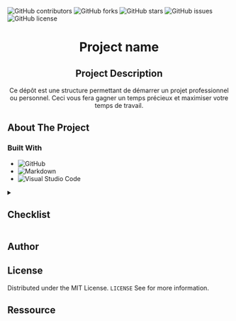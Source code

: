 ![GitHub contributors](https://img.shields.io/github/contributors/Simplon-hdf/structure-projet?style=for-the-badge)
![GitHub forks](https://img.shields.io/github/forks/Simplon-hdf/structure-projet?style=for-the-badge)
![GitHub stars](https://img.shields.io/github/stars/Simplon-hdf/structure-projet?style=for-the-badge)
![GitHub issues](https://img.shields.io/github/issues/Simplon-hdf/structure-projet?style=for-the-badge)
![GitHub license](https://img.shields.io/github/license/Simplon-hdf/structure-projet?style=for-the-badge)

<h1 align="center">Project name</h1>

<div align="center">

## Project Description

Ce dépôt est une structure permettant de démarrer un projet professionnel ou personnel. Ceci vous fera gagner un temps précieux et maximiser votre temps de travail.

</div>

## About The Project

### Built With

- ![GitHub](https://img.shields.io/badge/github-%23121011.svg?style=for-the-badge&logo=github&logoColor=white)
- ![Markdown](https://img.shields.io/badge/markdown-%23000000.svg?style=for-the-badge&logo=markdown&logoColor=white)
- ![Visual Studio Code](https://img.shields.io/badge/Visual%20Studio%20Code-0078d7.svg?style=for-the-badge&logo=visual-studio-code&logoColor=white)

<details>
<summary><h2>Checklist</h2></summary>

- [x] **Choix de la méthodologie (Agile)**
- [x] **Créer un repo Github**
- [x] **Créer la structure du repo (Best practice)**

  - Dossier
    - [x] .config
    - [x] dep
    - [x] doc
    - [x] res
    - [x] samples
    - [x] tools
    - [x] build
    - [ ] test
  - Fichier
    - [x] LICENCE.md
    - [x] README.md
    - [x] .gitattributes
    - [x] .gitignore
    - [x] .gitmodules
    - [x] .dockerignore

- [x] **Mise en place du Readme**
- [ ] **Cadrage de la demande client**
  - [ ] Contexte / Enjeux / Problèmatique
  - [ ] Questions entretiens
  - [ ] Persona
  - [ ] Présentation (PowerPoint)
  - [ ] Mail de suivie / Proposition stratégique
- [ ] **Benchmark (Analyse de la concurence)**
- [ ] **Spécification fonctionnelle**
  - [ ] Règle de gestion
  - [ ] UML
    - [ ] Diagramme d'activité
    - [ ] Use case
    - [ ] Diagramme de séquence
    - [ ] Diagramme de classe
  - [ ] Merise
    - [ ] MCD
    - [ ] MLD
    - [ ] MPD
  - [ ] RBAC
- [ ] **Epic**
  - [ ] User Story
  - [ ] Product backlog (Tâches)
- [ ] **Jira**
- [ ] **Rituels agiles**

  - [ ] Sprint planning meeting
  - [ ] Stand up meeting
  - [ ] Sprint retrospective
  - [ ] Sprint Review

- [ ] **Démarrer les sprints**

</details>

## Author

## License

Distributed under the MIT License. `LICENSE` See for more information.

## Ressource
